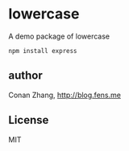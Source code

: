 lowercase
========================

A demo package of lowercase

```{bash}
npm install express
```

## author

Conan Zhang, http://blog.fens.me

## License

MIT